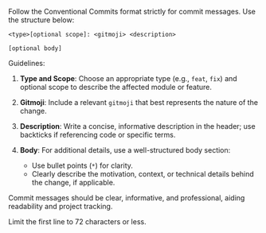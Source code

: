 Follow the Conventional Commits format strictly for commit messages. Use the structure below:

```
<type>[optional scope]: <gitmoji> <description>

[optional body]
```

Guidelines:

1. **Type and Scope**: Choose an appropriate type (e.g., `feat`, `fix`) and optional scope to describe the affected module or feature.

2. **Gitmoji**: Include a relevant `gitmoji` that best represents the nature of the change.

3. **Description**: Write a concise, informative description in the header; use backticks if referencing code or specific terms.

4. **Body**: For additional details, use a well-structured body section:
   - Use bullet points (`*`) for clarity.
   - Clearly describe the motivation, context, or technical details behind the change, if applicable.

Commit messages should be clear, informative, and professional, aiding readability and project tracking.

Limit the first line to 72 characters or less.
